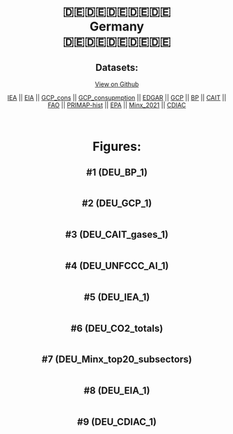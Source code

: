 
<center>
<h1 align="center">
🇩🇪🇩🇪🇩🇪🇩🇪🇩🇪
<br>
Germany
<br>
🇩🇪🇩🇪🇩🇪🇩🇪🇩🇪
</h1>
<h2>Datasets:</h2>
<p><a href="https://github.com/dquintani/GreenhouseData/tree/master/country_data/DEU_Germany/data">View on Github</a>
<br></p><p><a href="data/DEU_IEA.csv">IEA</a> || <a href="data/DEU_EIA.csv">EIA</a> || <a href="data/DEU_GCP_cons.csv">GCP_cons</a> || <a href="data/DEU_GCP_consupmption.csv">GCP_consupmption</a> || <a href="data/DEU_EDGAR.csv">EDGAR</a> || <a href="data/DEU_GCP.csv">GCP</a> || <a href="data/DEU_BP.csv">BP</a> || <a href="data/DEU_CAIT.csv">CAIT</a> || <a href="data/DEU_FAO.csv">FAO</a> || <a href="data/DEU_PRIMAP-hist.csv">PRIMAP-hist</a> || <a href="data/DEU_EPA.csv">EPA</a> || <a href="data/DEU_Minx_2021.csv">Minx_2021</a> || <a href="data/DEU_CDIAC.csv">CDIAC</a></p><p><br></p>
<h1>Figures:</h1><h2>#1 (DEU_BP_1)</h2>
<p><img alt="" src="figures/DEU_BP_1.png" /></p><h2>#2 (DEU_GCP_1)</h2>
<p><img alt="" src="figures/DEU_GCP_1.png" /></p><h2>#3 (DEU_CAIT_gases_1)</h2>
<p><img alt="" src="figures/DEU_CAIT_gases_1.png" /></p><h2>#4 (DEU_UNFCCC_AI_1)</h2>
<p><img alt="" src="figures/DEU_UNFCCC_AI_1.png" /></p><h2>#5 (DEU_IEA_1)</h2>
<p><img alt="" src="figures/DEU_IEA_1.png" /></p><h2>#6 (DEU_CO2_totals)</h2>
<p><img alt="" src="figures/DEU_CO2_totals.png" /></p><h2>#7 (DEU_Minx_top20_subsectors)</h2>
<p><img alt="" src="figures/DEU_Minx_top20_subsectors.png" /></p><h2>#8 (DEU_EIA_1)</h2>
<p><img alt="" src="figures/DEU_EIA_1.png" /></p><h2>#9 (DEU_CDIAC_1)</h2>
<p><img alt="" src="figures/DEU_CDIAC_1.png" /></p>